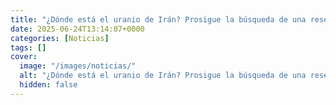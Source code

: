 ```yaml
---
title: "¿Dónde está el uranio de Irán? Prosigue la búsqueda de una reserva de 400 kg"
date: 2025-06-24T13:14:07+0000
categories: [Noticias]
tags: []
cover:
  image: "/images/noticias/"
  alt: "¿Dónde está el uranio de Irán? Prosigue la búsqueda de una reserva de 400 kg"
  hidden: false
---
```



